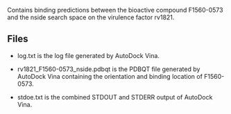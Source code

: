 Contains binding predictions between the bioactive compound F1560-0573 and the nside search space on the virulence factor rv1821.

## Files

- log.txt is the log file generated by AutoDock Vina.

- rv1821_F1560-0573_nside.pdbqt is the PDBQT file generated by AutoDock Vina containing the orientation and binding location of F1560-0573.

- stdoe.txt is the combined STDOUT and STDERR output of AutoDock Vina.

